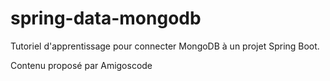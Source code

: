 # spring-data-mongodb

Tutoriel d'apprentissage pour connecter MongoDB à un projet Spring Boot.

Contenu proposé par Amigoscode


